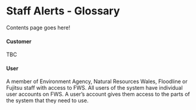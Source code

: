# Staff Alerts - Glossary

Contents page goes here!

#### Customer
TBC

#### User
A member of Environment Agency, Natural Resources Wales, Floodline or Fujitsu staff with access to FWS. All users of the system have individual user accounts on FWS. A user’s account gives them access to the parts of the system that they need to use.
